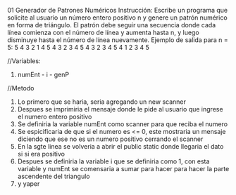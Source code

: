 01 Generador de Patrones Numéricos
Instrucción:
Escribe un programa que solicite al usuario un número entero positivo n y genere un patrón numérico en forma de triángulo. El patrón debe seguir una secuencia donde cada línea comienza con el número de línea y aumenta hasta n, y luego disminuye hasta el número de línea nuevamente.
Ejemplo de salida para n = 5:
        5 4 3 2 1
      4 5 4 3 2
    3 4 5 4 3
  2 3 4 5 4
1 2 3 4 5

//Variables:
1. numEnt - i - genP

//Metodo
1. Lo primero que se haria, seria agregando un new scanner
2. Despues se imprimiria el mensaje donde le pide al usuario que ingrese el numero entero positivo
3. Se definiria la variable numEnt como scanner para que reciba el numero
4. Se espicificaria de que si el numero es <= 0, este mostraria un mensaje diciendo que ese no es un numero positivo cerrando el scanner
5. En la sgte linea se volveria a abrir el public static donde llegaria el dato si si era positivo
6. Despues se definiria la variable i que se definiria como 1, con esta variable y numEnt se comensaria a sumar para hacer para hacer la parte ascendente del triangulo
9. y yaper